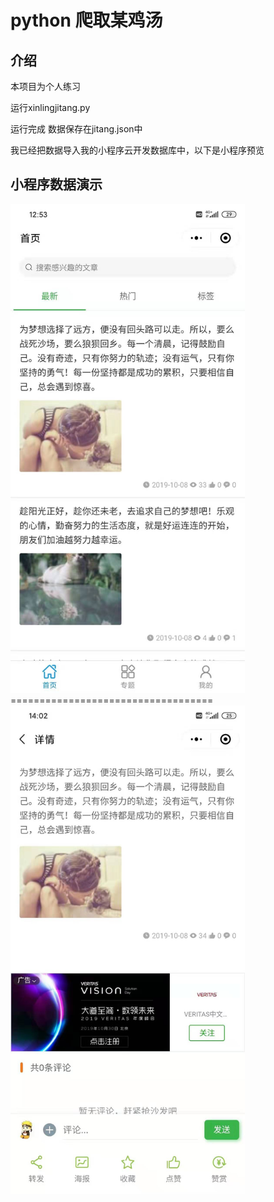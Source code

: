 # python 爬取某鸡汤 
## 介绍
本项目为个人练习


运行xinlingjitang.py

运行完成 数据保存在jitang.json中

我已经把数据导入我的小程序云开发数据库中，以下是小程序预览

## 小程序数据演示

<img src='Demonstration%20(1).jpg' width=375 />
<br>===================================<br>
<img src='Demonstration%20(4).jpg' width=375 />



